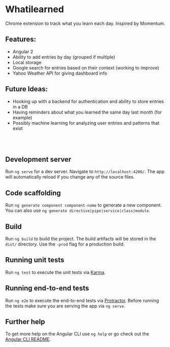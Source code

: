 # Whatilearned

Chrome extension to track what you learn each day. Inspired by Momentum.

## Features:
- Angular 2
- Ability to add entries by day (grouped if multiple)
- Local storage
- Google search for entries based on their context (working to improve)
- Yahoo Weather API for giving dashboard info

##  Future Ideas:
- Hooking up with a backend for authentication and ability to store entries in a DB
- Having reminders about what you learned the same day last month (for example)
- Possibly machine learning for analyzing user entries and patterns that exist

<br></br>

## Development server

Run `ng serve` for a dev server. Navigate to `http://localhost:4200/`. The app will automatically reload if you change any of the source files.

## Code scaffolding

Run `ng generate component component-name` to generate a new component. You can also use `ng generate directive|pipe|service|class|module`.

## Build

Run `ng build` to build the project. The build artifacts will be stored in the `dist/` directory. Use the `-prod` flag for a production build.

## Running unit tests

Run `ng test` to execute the unit tests via [Karma](https://karma-runner.github.io).

## Running end-to-end tests

Run `ng e2e` to execute the end-to-end tests via [Protractor](http://www.protractortest.org/).
Before running the tests make sure you are serving the app via `ng serve`.

## Further help

To get more help on the Angular CLI use `ng help` or go check out the [Angular CLI README](https://github.com/angular/angular-cli/blob/master/README.md).
